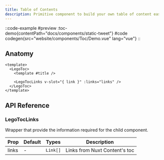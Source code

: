 ```yaml
---
title: Table of Contents
description: Primitive component to build your own table of content easily.
---
```


::code-example
#preview
:toc-demo{contentPath="docs/components/static-tweet"}
#code
codegen{src="website/components/Toc/Demo.vue" lang="vue"}
::

## Anatomy

```vue
<template>
  <LegoToc>
    <template #title />

    <LegoTocLinks v-slot="{ link }" :links="links" />
  </LegoToc>
</template>
```

## API Reference

### LegoTocLinks

Wrapper that provide the information required for the child component.

| Prop  | Default | Types    | Description                   |
| ----- | ------- | -------- | ----------------------------- |
| links | -       | `Link[]` | Links from Nuxt Content's toc |
